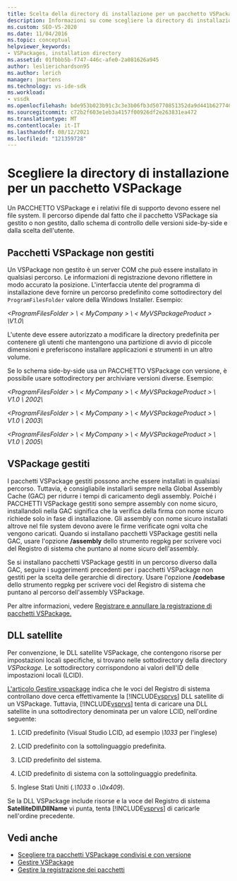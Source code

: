 ```yaml
---
title: Scelta della directory di installazione per un pacchetto VSPackage | Microsoft Docs
description: Informazioni su come scegliere la directory di installazione per un PACCHETTO VSPackage e i relativi file di supporto, usando fattori quali se è gestito o non gestito.
ms.custom: SEO-VS-2020
ms.date: 11/04/2016
ms.topic: conceptual
helpviewer_keywords:
- VSPackages, installation directory
ms.assetid: 01fbbb5b-f747-446c-afe0-2a081626a945
author: leslierichardson95
ms.author: lerich
manager: jmartens
ms.technology: vs-ide-sdk
ms.workload:
- vssdk
ms.openlocfilehash: bde953b023b91c3c3e3b06fb3d50770851352da9d441b6277406ed91bbc392a5
ms.sourcegitcommit: c72b2f603e1eb3a4157f00926df2e263831ea472
ms.translationtype: MT
ms.contentlocale: it-IT
ms.lasthandoff: 08/12/2021
ms.locfileid: "121359728"
---
```

# <a name="choose-the-installation-directory-for-a-vspackage"></a>Scegliere la directory di installazione per un pacchetto VSPackage
Un PACCHETTO VSPackage e i relativi file di supporto devono essere nel file system. Il percorso dipende dal fatto che il pacchetto VSPackage sia gestito o non gestito, dallo schema di controllo delle versioni side-by-side e dalla scelta dell'utente.

## <a name="unmanaged-vspackages"></a>Pacchetti VSPackage non gestiti
 Un VSPackage non gestito è un server COM che può essere installato in qualsiasi percorso. Le informazioni di registrazione devono riflettere in modo accurato la posizione. L'interfaccia utente del programma di installazione deve fornire un percorso predefinito come sottodirectory del `ProgramFilesFolder` valore della Windows Installer. Esempio:

*&lt;ProgramFilesFolder &gt; \\ &lt; MyCompany &gt; \\ &lt; MyVSPackageProduct &gt; \V1.0\\*

 L'utente deve essere autorizzato a modificare la directory predefinita per contenere gli utenti che mantengono una partizione di avvio di piccole dimensioni e preferiscono installare applicazioni e strumenti in un altro volume.

 Se lo schema side-by-side usa un PACCHETTO VSPackage con versione, è possibile usare sottodirectory per archiviare versioni diverse. Esempio:

 *&lt;ProgramFilesFolder &gt; \\ &lt; MyCompany &gt; \\ &lt; MyVSPackageProduct &gt; \\ V1.0 \\ 2002\\*

 *&lt;ProgramFilesFolder &gt; \\ &lt; MyCompany &gt; \\ &lt; MyVSPackageProduct &gt; \\ V1.0 \\ 2003\\*

 *&lt;ProgramFilesFolder &gt; \\ &lt; MyCompany &gt; \\ &lt; MyVSPackageProduct &gt; \\ V1.0 \\ 2005\\*

## <a name="managed-vspackages"></a>VSPackage gestiti
 I pacchetti VSPackage gestiti possono anche essere installati in qualsiasi percorso. Tuttavia, è consigliabile installarli sempre nella Global Assembly Cache (GAC) per ridurre i tempi di caricamento degli assembly. Poiché i PACCHETTI VSPackage gestiti sono sempre assembly con nome sicuro, installandoli nella GAC significa che la verifica della firma con nome sicuro richiede solo in fase di installazione. Gli assembly con nome sicuro installati altrove nel file system devono avere le firme verificate ogni volta che vengono caricati. Quando si installano pacchetti VSPackage gestiti nella GAC, usare l'opzione **/assembly** dello strumento regpkg per scrivere voci del Registro di sistema che puntano al nome sicuro dell'assembly.

 Se si installano pacchetti VSPackage gestiti in un percorso diverso dalla GAC, seguire i suggerimenti precedenti per i pacchetti VSPackage non gestiti per la scelta delle gerarchie di directory. Usare l'opzione **/codebase** dello strumento regpkg per scrivere voci del Registro di sistema che puntano al percorso dell'assembly VSPackage.

 Per altre informazioni, vedere [Registrare e annullare la registrazione di pacchetti VSPackage.](../../extensibility/registering-and-unregistering-vspackages.md)

## <a name="satellite-dlls"></a>DLL satellite
 Per convenzione, le DLL satellite VSPackage, che contengono risorse per impostazioni locali specifiche, si trovano nelle sottodirectory della directory *VSPackage.* Le sottodirectory corrispondono ai valori dell'ID delle impostazioni locali (LCID).

 [L'articolo Gestire vspackage](../../extensibility/managing-vspackages.md) indica che le voci del Registro di sistema controllano dove cerca effettivamente la [!INCLUDE[vsprvs](../../code-quality/includes/vsprvs_md.md)] DLL satellite di un VSPackage. Tuttavia, [!INCLUDE[vsprvs](../../code-quality/includes/vsprvs_md.md)] tenta di caricare una DLL satellite in una sottodirectory denominata per un valore LCID, nell'ordine seguente:

1. LCID predefinito (Visual Studio LCID, ad esempio *\1033* per l'inglese)

2. LCID predefinito con la sottolinguaggio predefinita.

3. LCID predefinito del sistema.

4. LCID predefinito di sistema con la sottolinguaggio predefinita.

5. Inglese Stati Uniti (*.\1033* o *.\0x409*).

Se la DLL VSPackage include risorse e la voce del Registro di sistema **SatelliteDll\DllName** vi punta, tenta [!INCLUDE[vsprvs](../../code-quality/includes/vsprvs_md.md)] di caricarle nell'ordine precedente.

## <a name="see-also"></a>Vedi anche
- [Scegliere tra pacchetti VSPackage condivisi e con versione](../../extensibility/choosing-between-shared-and-versioned-vspackages.md)
- [Gestire VSPackage](../../extensibility/managing-vspackages.md)
- [Gestire la registrazione dei pacchetti](/previous-versions/bb166783(v=vs.100))